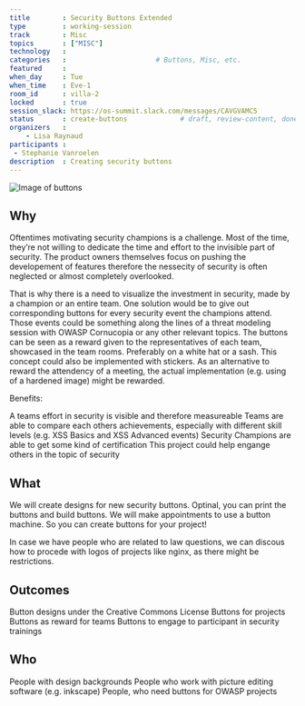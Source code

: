 ```yaml
---
title        : Security Buttons Extended
type         : working-session
track        : Misc
topics       : ["MISC"]
technology   :
categories   :                      # Buttons, Misc, etc.
featured     :                    
when_day     : Tue
when_time    : Eve-1
room_id      : villa-2
locked       : true
session_slack: https://os-summit.slack.com/messages/CAVGVAMC5
status       : create-buttons             # draft, review-content, done
organizers   :
    - Lisa Raynaud
participants :
 - Stephanie Vanroelen
description  : Creating security buttons
---
```


![Image of buttons](https://github.com/OpenSecuritySummit/oss2018/blob/master/static/img/De7Mr3wUcAA47U3.jpg?raw=true)

## Why 

Oftentimes motivating security champions is a challenge. Most of the time, they’re not willing to dedicate the time and effort to the invisible part of security. The product owners themselves focus on pushing the developement of features therefore the nessecity of security is often neglected or almost completely overlooked.

That is why there is a need to visualize the investment in security, made by a champion or an entire team. One solution would be to give out corresponding buttons for every security event the champions attend. Those events could be something along the lines of a threat modeling session with OWASP Cornucopia or any other relevant topics. The buttons can be seen as a reward given to the representatives of each team, showcased in the team rooms. Preferably on a white hat or a sash. This concept could also be implemented with stickers. As an alternative to reward the attendency of a meeting, the actual implementation (e.g. using of a hardened image) might be rewarded.

Benefits:

A teams effort in security is visible and therefore measureable
Teams are able to compare each others achievements, especially with different skill levels (e.g. XSS Basics and XSS Advanced events)
Security Champions are able to get some kind of certification
This project could help engange others in the topic of security

## What

We will create designs for new security buttons. Optinal, you can print the buttons and build buttons. We will make appointments to use a button machine. So you can create buttons for your project!

In case we have people who are related to law questions, we can discous how to procede with logos of projects like nginx, as there might be restrictions.

## Outcomes

Button designs under the Creative Commons License
Buttons for projects
Buttons as reward for teams
Buttons to engage to participant in security trainings

## Who

People with design backgrounds
People who work with picture editing software (e.g. inkscape)
People, who need buttons for OWASP projects


